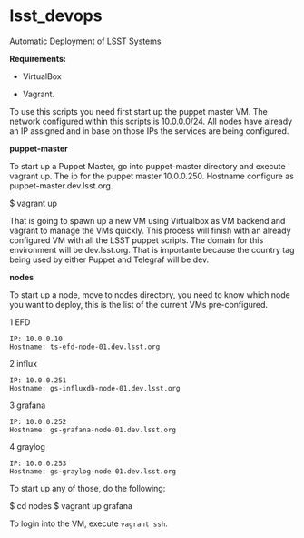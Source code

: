 # lsst_devops
Automatic Deployment of LSST Systems

**Requirements:**

   * VirtualBox

   * Vagrant.

To use this scripts you need first start up the puppet master VM. The network configured within this scripts is 10.0.0.0/24. All nodes have already an IP assigned and in base on those IPs the services are being configured.

**puppet-master**

To start up a Puppet Master, go into puppet-master directory and execute vagrant up. The ip for the puppet master 10.0.0.250. Hostname configure as puppet-master.dev.lsst.org.

$ vagrant up

That is going to spawn up a new VM using Virtualbox as VM backend and vagrant to manage the VMs quickly. This process will finish with an already configured VM with all the LSST puppet scripts. The domain for this environment will be dev.lsst.org. That is importante because the country tag being used by either Puppet and Telegraf will be dev.

**nodes**

To start up a node, move to nodes directory, you need to know which node you want to deploy, this is the list of the current VMs pre-configured.

 1 EFD
 
    IP: 10.0.0.10
    Hostname: ts-efd-node-01.dev.lsst.org
  
 2 influx
 
    IP: 10.0.0.251
    Hostname: gs-influxdb-node-01.dev.lsst.org
  
 3 grafana
 
    IP: 10.0.0.252
    Hostname: gs-grafana-node-01.dev.lsst.org
  
 4 graylog

    IP: 10.0.0.253
    Hostname: gs-graylog-node-01.dev.lsst.org

To start up any of those, do the following:

$ cd nodes
$ vagrant up grafana

To login into the VM, execute `vagrant ssh`.
